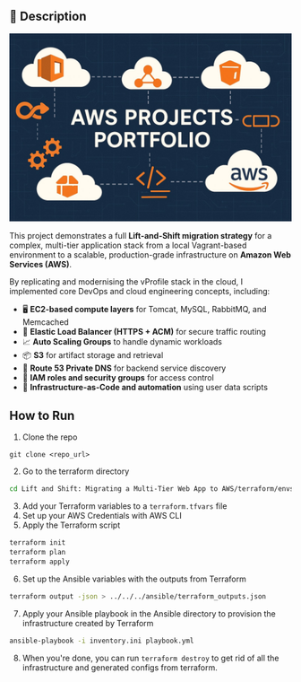 ## 📘 Description
![Diagram](https://github.com/poppyszn/AWS-Projects/blob/main/assets/front_page_banner.jpg)

This project demonstrates a full **Lift-and-Shift migration strategy** for a complex, multi-tier application stack from a local Vagrant-based environment to a scalable, production-grade infrastructure on **Amazon Web Services (AWS)**.

By replicating and modernising the vProfile stack in the cloud, I implemented core DevOps and cloud engineering concepts, including:

- 🖥️ **EC2-based compute layers** for Tomcat, MySQL, RabbitMQ, and Memcached  
- 🔁 **Elastic Load Balancer (HTTPS + ACM)** for secure traffic routing  
- 📈 **Auto Scaling Groups** to handle dynamic workloads  
- 📦 **S3** for artifact storage and retrieval  
- 📡 **Route 53 Private DNS** for backend service discovery  
- 🔐 **IAM roles and security groups** for access control  
- 🚀 **Infrastructure-as-Code and automation** using user data scripts

## How to Run
1. Clone the repo
```git
git clone <repo_url>
```
2. Go to the terraform directory
```bash
cd Lift and Shift: Migrating a Multi-Tier Web App to AWS/terraform/envs/dev
```
3. Add your Terraform variables to a `terraform.tfvars` file
4. Set up your AWS Credentials with AWS CLI
5. Apply the Terraform script
```bash
terraform init
terraform plan
terraform apply
```
6. Set up the Ansible variables with the outputs from Terraform
```bash
terraform output -json > ../../../ansible/terraform_outputs.json
```
7. Apply your Ansible playbook in the Ansible directory to provision the infrastructure created by Terraform
```bash
ansible-playbook -i inventory.ini playbook.yml
```
8. When you're done, you can run `terraform destroy` to get rid of all the infrastructure and generated configs from terraform.

